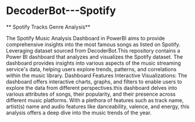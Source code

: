 # DecoderBot---Spotify


** Spotify Tracks Genre Analysis**

The Spotify Music Analysis Dashboard in PowerBI aims to provide comprehensive insights into the most famous songs as listed on Spotify. Leveraging dataset sourced from DecoderBot.This repository contains a Power BI dashboard that analyzes and visualizes the Spotify dataset. The dashboard provides insights into various aspects of the music streaming service's data, helping users explore trends, patterns, and correlations within the music library. Dashboard Features Interactive Visualizations: The dashboard offers interactive charts, graphs, and filters to enable users to explore the data from different perspectives.this dashboard delves into various attributes of songs, their popularity, and their presence across different music platforms. With a plethora of features such as track name, artist(s) name and audio features like danceability, valence, and energy, this analysis offers a deep dive into the music trends of the year.
